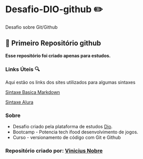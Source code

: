 # Desafio-DIO-github :pencil2:
Desafio sobre Git/Github

## :book: Primeiro Repositório github

**Esse repositório foi criado apenas para estudos.**

### Links Úteis :mag:

Aqui estão os links dos sites utilizados para algumas sintaxes

<a href="https://www.markdownguide.org/basic-syntax/">Sintaxe Basica Markdown</a>

<a href="https://www.alura.com.br/artigos/escrever-bom-readme">Sintaxe Alura</a>

### Sobre

<ul>

<li>Desafio criado pela plataforma de estudos <a href="https://www.dio.me/">Dio</a>.</li>

<li>Bootcamp - Potencia tech ifood desenvolvimento de jogos.</li>

<li>Curso - versionamento de código com Git e Github</li>

</ul>

### Repositório criado por: <a href="https://github.com/vininobre22">Vinicius Nobre</a>
  
